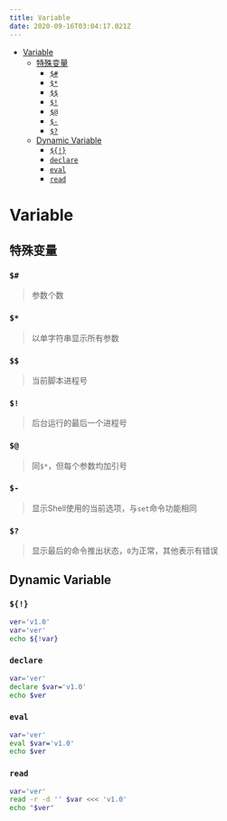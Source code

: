 ```yaml
---
title: Variable
date: 2020-09-16T03:04:17.021Z
---
```


- [Variable](#variable)
  - [特殊变量](#特殊变量)
    - [`$#`](#)
    - [`$*`](#-1)
    - [`$$`](#-2)
    - [`$!`](#-3)
    - [`$@`](#-4)
    - [`$-`](#-)
    - [`$?`](#-5)
  - [Dynamic Variable](#dynamic-variable)
    - [`${!}`](#-6)
    - [`declare`](#declare)
    - [`eval`](#eval)
    - [`read`](#read)

# Variable

## 特殊变量

### `$#`
> 参数个数

### `$*`
> 以单字符串显示所有参数

### `$$`
> 当前脚本进程号

### `$!`
> 后台运行的最后一个进程号

### `$@`
> 同`$*`，但每个参数均加引号

### `$-`
> 显示Shell使用的当前选项，与`set`命令功能相同

### `$?`
> 显示最后的命令推出状态，`0`为正常，其他表示有错误

## Dynamic Variable

### `${!}`

```bash
ver='v1.0'
var='ver'
echo ${!var}
```

### `declare`

```bash
var='ver'
declare $var='v1.0'
echo $ver
```

### `eval`

```bash
var='ver'
eval $var='v1.0'
echo $ver
```

### `read`

```bash
var='ver'
read -r -d '' $var <<< 'v1.0'
echo "$ver"
```
